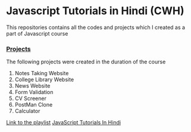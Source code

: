 # Javascript Tutorials in Hindi (CWH)
This repositories contains all the codes and projects which I created as a part of Javascript course

### <u>Projects</u>
The following projects were created in the duration of the course
<ol>
  <li>Notes Taking Website</li>
  <li>College Library Website</li>
  <li>News Website</li>
  <li>Form Validation</li>
  <li>CV Screener</li>
  <li>PostMan Clone</li>
  <li>Calculator</li>
</ol>

<u>Link to the playlist</u>
<a href="https://www.youtube.com/playlist?list=PLu0W_9lII9ajyk081To1Cbt2eI5913SsL">JavaScript Tutorials In Hindi</a>
